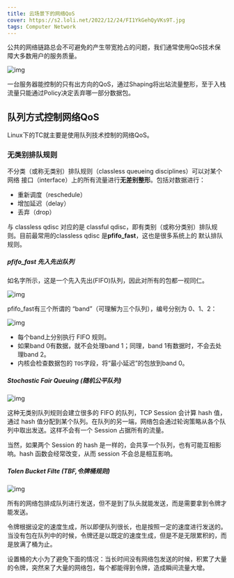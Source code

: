 ```yaml
---
title: 云场景下的网络QoS
cover: https://s2.loli.net/2022/12/24/FI1YkGehQyVKs9T.jpg
tags: Computer Network
---
```


公共的网络链路总会不可避免的产生带宽抢占的问题，我们通常使用QoS技术保障大多数用户的服务质量。

![img](https://static001.geekbang.org/resource/image/74/11/747b0d537fd1705171ffcca3faf96211.jpg?wh=1539*646)

一台服务器能控制的只有出方向的QoS，通过Shaping将出站流量整形，至于入栈流量只能通过Policy决定丢弃哪一部分数据包。

## 队列方式控制网络QoS

Linux下的TC就主要是使用队列技术控制的网络QoS。

### 无类别排队规则

不分类（或称无类别）排队规则（classless queueing disciplines）可以对某个网络 接口（interface）上的所有流量进行**无差别整形**。包括对数据进行：

- 重新调度（reschedule）
- 增加延迟（delay）
- 丢弃（drop）

与 classless qdisc 对应的是 classful qdisc，即有类别（或称分类别）排队规则。目前最常用的classless qdisc 是**pfifo_fast**，这也是很多系统上的 默认排队规则。

##### pfifo_fast 先入先出队列

如名字所示，这是一个先入先出(FIFO)队列，因此对所有的包都一视同仁。

![img](https://arthurchiao.art/assets/img/lartc-qdisc/pfifo_fast-qdisc.png)

pfifo_fast有三个所谓的 “band”（可理解为三个队列），编号分别为 0、1、2：

![img](https://static001.geekbang.org/resource/image/e3/6c/e391b4b79580a7d66afe4307ff3f6f6c.jpg?wh=2037*1175)

- 每个band上分别执行 FIFO 规则。
- 如果band 0有数据，就不会处理band 1；同理，band 1有数据时，不会去处理band 2。
- 内核会检查数据包的 `TOS`字段，将“最小延迟”的包放到band 0。



##### Stochastic Fair Queuing (随机公平队列)

![img](https://static001.geekbang.org/resource/image/b6/99/b6ec2e4e20ddee7d6952b7fa4586ba99.jpg?wh=2177*1182)

这种无类别队列规则会建立很多的 FIFO 的队列，TCP Session 会计算 hash 值，通过 hash 值分配到某个队列。在队列的另一端，网络包会通过轮询策略从各个队列中取出发送。这样不会有一个 Session 占据所有的流量。

当然，如果两个 Session 的 hash 是一样的，会共享一个队列，也有可能互相影响。hash 函数会经常改变，从而 session 不会总是相互影响。



##### Tolen Bucket Filte (TBF,令牌桶规则)

![img](https://static001.geekbang.org/resource/image/14/9b/145c6f8593bf7603eae79246b9d6859b.jpg?wh=1894*1100)

所有的网络包排成队列进行发送，但不是到了队头就能发送，而是需要拿到令牌才能发送。

令牌根据设定的速度生成，所以即便队列很长，也是按照一定的速度进行发送的。当没有包在队列中的时候，令牌还是以既定的速度生成，但是不是无限累积的，而是放满了桶为止。

设置桶的大小为了避免下面的情况：当长时间没有网络包发送的时候，积累了大量的令牌，突然来了大量的网络包，每个都能得到令牌，造成瞬间流量大增。